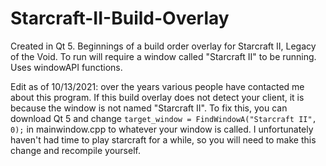 # Starcraft-II-Build-Overlay

Created in Qt 5. Beginnings of a build order overlay for Starcraft II, Legacy of the Void.  To run will require a window called "Starcraft II" to be running.  Uses windowAPI functions.

Edit as of 10/13/2021: over the years various people have contacted me about this program.  If this build overlay does not detect your client, it is because the window is not named "Starcraft II".  To fix this, you can download Qt 5 and change `target_window = FindWindowA("Starcraft II", 0);` in mainwindow.cpp to whatever your window is called.  I unfortunately haven't had time to play starcraft for a while, so you will need to make this change and recompile yourself.

